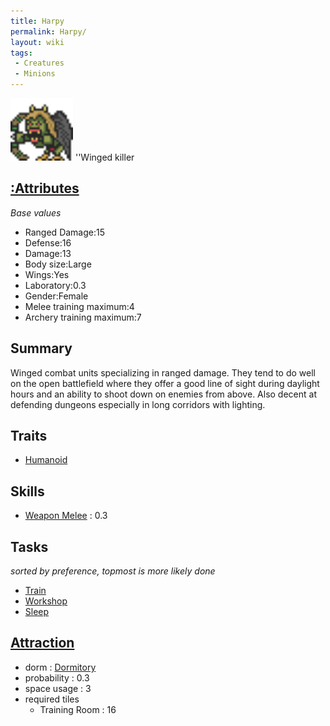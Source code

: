 ```yaml
---
title: Harpy
permalink: Harpy/
layout: wiki
tags:
 - Creatures
 - Minions
---
```


<img src="harpy.png" title="fig:harpy.png" alt="harpy.png" width="100" />
''Winged killer

[:Attributes](:Attributes "wikilink")
-------------------------------------

*Base values*

-   Ranged Damage:15
-   Defense:16
-   Damage:13
-   Body size:Large
-   Wings:Yes
-   Laboratory:0.3
-   Gender:Female
-   Melee training maximum:4
-   Archery training maximum:7

Summary
-------

Winged combat units specializing in ranged damage. They tend to do well
on the open battlefield where they offer a good line of sight during
daylight hours and an ability to shoot down on enemies from above. Also
decent at defending dungeons especially in long corridors with lighting.

Traits
------

-   [Humanoid](:Traits#Humanoid "wikilink")

Skills
------

-   [Weapon Melee](:Skills#Weapon_Melee "wikilink") : 0.3

Tasks
-----

*sorted by preference, topmost is more likely done*

-   [Train](:Training_Room "wikilink")
-   [Workshop](:Manufactories "wikilink")
-   [Sleep](:Dormitory "wikilink")

[Attraction](:Immigration "wikilink")
-------------------------------------

-   dorm : [Dormitory](/keeperrl_wiki/Dormitory "wikilink")
-   probability : 0.3
-   space usage : 3
-   required tiles
    -   Training Room : 16


